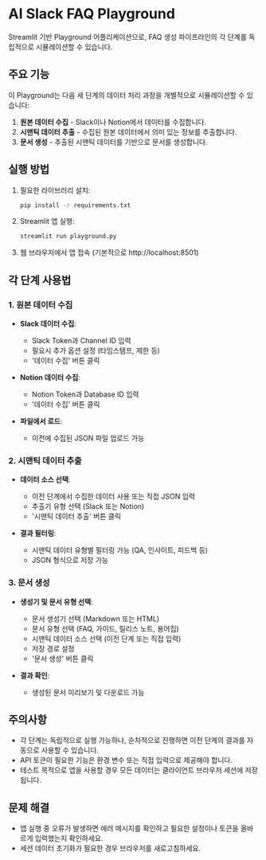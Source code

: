 # AI Slack FAQ Playground

Streamlit 기반 Playground 어플리케이션으로, FAQ 생성 파이프라인의 각 단계를 독립적으로 시뮬레이션할 수 있습니다.

## 주요 기능

이 Playground는 다음 세 단계의 데이터 처리 과정을 개별적으로 시뮬레이션할 수 있습니다:

1. **원본 데이터 수집** - Slack이나 Notion에서 데이터를 수집합니다.
2. **시맨틱 데이터 추출** - 수집된 원본 데이터에서 의미 있는 정보를 추출합니다.
3. **문서 생성** - 추출된 시맨틱 데이터를 기반으로 문서를 생성합니다.

## 실행 방법

1. 필요한 라이브러리 설치:
   ```bash
   pip install -r requirements.txt
   ```

2. Streamlit 앱 실행:
   ```bash
   streamlit run playground.py
   ```

3. 웹 브라우저에서 앱 접속 (기본적으로 http://localhost:8501)

## 각 단계 사용법

### 1. 원본 데이터 수집

- **Slack 데이터 수집**:
  - Slack Token과 Channel ID 입력
  - 필요시 추가 옵션 설정 (타임스탬프, 제한 등)
  - '데이터 수집' 버튼 클릭

- **Notion 데이터 수집**:
  - Notion Token과 Database ID 입력
  - '데이터 수집' 버튼 클릭

- **파일에서 로드**:
  - 이전에 수집된 JSON 파일 업로드 가능

### 2. 시맨틱 데이터 추출

- **데이터 소스 선택**:
  - 이전 단계에서 수집한 데이터 사용 또는 직접 JSON 입력
  - 추출기 유형 선택 (Slack 또는 Notion)
  - '시맨틱 데이터 추출' 버튼 클릭

- **결과 필터링**:
  - 시맨틱 데이터 유형별 필터링 가능 (QA, 인사이트, 피드백 등)
  - JSON 형식으로 저장 가능

### 3. 문서 생성

- **생성기 및 문서 유형 선택**:
  - 문서 생성기 선택 (Markdown 또는 HTML)
  - 문서 유형 선택 (FAQ, 가이드, 릴리스 노트, 용어집)
  - 시맨틱 데이터 소스 선택 (이전 단계 또는 직접 입력)
  - 저장 경로 설정
  - '문서 생성' 버튼 클릭

- **결과 확인**:
  - 생성된 문서 미리보기 및 다운로드 가능

## 주의사항

- 각 단계는 독립적으로 실행 가능하나, 순차적으로 진행하면 이전 단계의 결과를 자동으로 사용할 수 있습니다.
- API 토큰이 필요한 기능은 환경 변수 또는 직접 입력으로 제공해야 합니다.
- 테스트 목적으로 앱을 사용할 경우 모든 데이터는 클라이언트 브라우저 세션에 저장됩니다.

## 문제 해결

- 앱 실행 중 오류가 발생하면 에러 메시지를 확인하고 필요한 설정이나 토큰을 올바르게 입력했는지 확인하세요.
- 세션 데이터 초기화가 필요한 경우 브라우저를 새로고침하세요. 